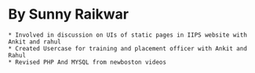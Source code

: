By Sunny Raikwar 
================
	* Involved in discussion on UIs of static pages in IIPS website with Ankit and rahul 
	* Created Usercase for training and placement officer with Ankit and Rahul 
	* Revised PHP And MYSQL from newboston videos
	
	